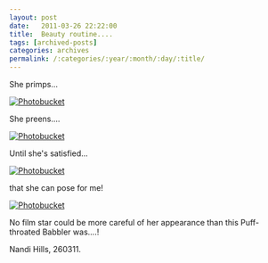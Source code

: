 ```yaml
---
layout: post
date:	2011-03-26 22:22:00
title:  Beauty routine....
tags: [archived-posts]
categories: archives
permalink: /:categories/:year/:month/:day/:title/
---
```

She primps...

<a href="http://s1142.photobucket.com/albums/n602/Deepapctrsglr/?action=view&amp;current=IMG_5291.jpg" target="_blank"><img src="http://i1142.photobucket.com/albums/n602/Deepapctrsglr/IMG_5291.jpg" border="0" alt="Photobucket"></a>


She preens....

<a href="http://s1142.photobucket.com/albums/n602/Deepapctrsglr/?action=view&amp;current=IMG_5293.jpg" target="_blank"><img src="http://i1142.photobucket.com/albums/n602/Deepapctrsglr/IMG_5293.jpg" border="0" alt="Photobucket"></a>

Until she's satisfied...


<a href="http://s1142.photobucket.com/albums/n602/Deepapctrsglr/?action=view&amp;current=IMG_5302.jpg" target="_blank"><img src="http://i1142.photobucket.com/albums/n602/Deepapctrsglr/IMG_5302.jpg" border="0" alt="Photobucket"></a>


that she can pose for me!


<a href="http://s1142.photobucket.com/albums/n602/Deepapctrsglr/?action=view&amp;current=IMG_5303.jpg" target="_blank"><img src="http://i1142.photobucket.com/albums/n602/Deepapctrsglr/IMG_5303.jpg" border="0" alt="Photobucket"></a>


No film star could be more careful of her appearance than this Puff-throated Babbler was....!

Nandi Hills, 260311.
